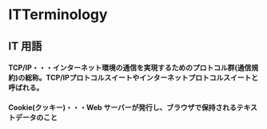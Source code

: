 # ITTerminology
## IT 用語
#### TCP/IP・・・インターネット環境の通信を実現するためのプロトコル群(通信規約)の総称。TCP/IPプロトコルスイートやインターネットプロトコルスイートと呼ばれる。
#### Cookie(クッキー)・・・Web サーバーが発行し、ブラウザで保持されるテキストデータのこと
